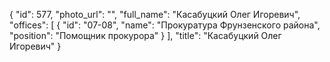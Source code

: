 {
    "id": 577,
    "photo_url": "",
    "full_name": "Касабуцкий Олег Игоревич",
    "offices": [
        {
            "id": "07-08",
            "name": "Прокуратура Фрунзенского района",
            "position": "Помощник прокурора"
        }
    ],
    "title": "Касабуцкий Олег Игоревич"
}